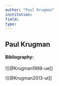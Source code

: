 ```yaml
---
author: "Paul Krugman"
institution:
field:
type:
---
```


## Paul Krugman
#### Bibliography:

![[@Krugman1998-ue]]

![[@Krugman2013-ut]]